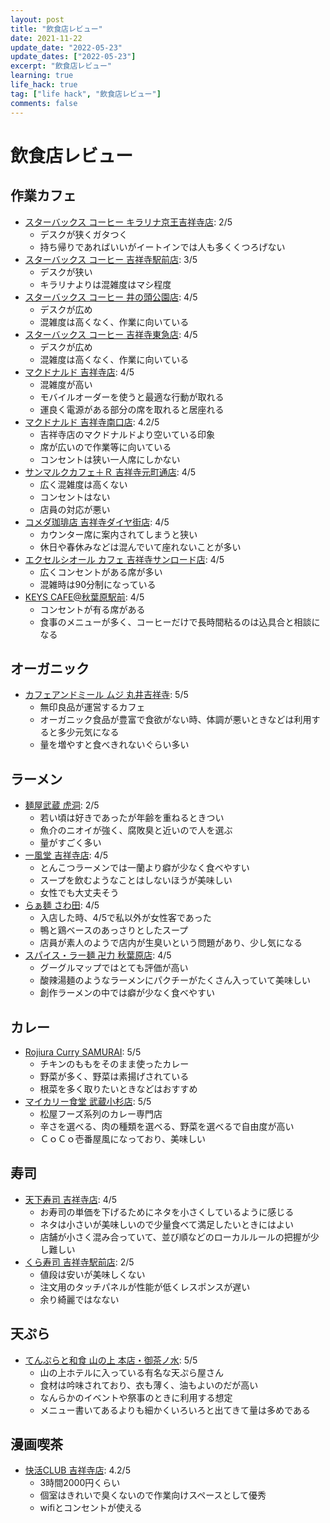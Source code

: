 ```yaml
---
layout: post
title: "飲食店レビュー"
date: 2021-11-22
update_date: "2022-05-23"
update_dates: ["2022-05-23"]
excerpt: "飲食店レビュー"
learning: true
life_hack: true
tag: ["life hack", "飲食店レビュー"]
comments: false
---
```


# 飲食店レビュー

## 作業カフェ
 - [スターバックス コーヒー キラリナ京王吉祥寺店](https://goo.gl/maps/qbLsiM7TNNhMWkb99): 2/5
   - デスクが狭くガタつく
   - 持ち帰りであればいいがイートインでは人も多くくつろげない
 - [スターバックス コーヒー 吉祥寺駅前店](https://goo.gl/maps/EYNHHiSsMDVaN8HR8): 3/5
   - デスクが狭い
   - キラリナよりは混雑度はマシ程度
 - [スターバックス コーヒー 井の頭公園店](https://goo.gl/maps/VVRFaDj18LZBGgSi7): 4/5
   - デスクが広め
   - 混雑度は高くなく、作業に向いている
 - [スターバックス コーヒー 吉祥寺東急店](https://goo.gl/maps/WjiXVc4gBuRxwUHR9): 4/5
   - デスクが広め
   - 混雑度は高くなく、作業に向いている
 - [マクドナルド 吉祥寺店](https://goo.gl/maps/9FYr5mb4VFy5xV8J9): 4/5
   - 混雑度が高い
   - モバイルオーダーを使うと最適な行動が取れる
   - 運良く電源がある部分の席を取れると居座れる
 - [マクドナルド 吉祥寺南口店](https://goo.gl/maps/LwzVnP7f3twHyCzd8): 4.2/5
   - 吉祥寺店のマクドナルドより空いている印象
   - 席が広いので作業等に向いている
   - コンセントは狭い一人席にしかない
 - [サンマルクカフェ＋Ｒ 吉祥寺元町通店](https://goo.gl/maps/d9H4DQDv4ZmPz5Mh7): 4/5
   - 広く混雑度は高くない
   - コンセントはない
   - 店員の対応が悪い
 - [コメダ珈琲店 吉祥寺ダイヤ街店](https://goo.gl/maps/aAVDtqXtJ4UPLB97A): 4/5
   - カウンター席に案内されてしまうと狭い
   - 休日や春休みなどは混んでいて座れないことが多い
 - [エクセルシオール カフェ 吉祥寺サンロード店](https://goo.gl/maps/vdivkti6SqRW5ihq7): 4/5
   - 広くコンセントがある席が多い
   - 混雑時は90分制になっている
 - [KEYS CAFE@秋葉原駅前](https://g.page/keyscafe-akiba?share): 4/5
   - コンセントが有る席がある
   - 食事のメニューが多く、コーヒーだけで長時間粘るのは込具合と相談になる

## オーガニック
 - [カフェアンドミール ムジ 丸井吉祥寺](https://goo.gl/maps/wyYFMe1jkZtumddE7): 5/5
   - 無印良品が運営するカフェ
   - オーガニック食品が豊富で食欲がない時、体調が悪いときなどは利用すると多少元気になる
   - 量を増やすと食べきれないぐらい多い

## ラーメン
 - [麺屋武蔵 虎洞](https://g.page/634_kodou?share): 2/5
   - 若い頃は好きであったが年齢を重ねるときつい
   - 魚介のニオイが強く、腐敗臭と近いので人を選ぶ
   - 量がすごく多い
 - [一風堂 吉祥寺店](https://goo.gl/maps/C7T7UfDEo2utyXYi9): 4/5
   - とんこつラーメンでは一蘭より癖が少なく食べやすい
   - スープを飲むようなことはしないほうが美味しい
   - 女性でも大丈夫そう
 - [らぁ麺 さわ田](https://tabelog.com/tokyo/A1320/A132001/13256845/): 4/5
   - 入店した時、4/5で私以外が女性客であった
   - 鴨と鶏ベースのあっさりとしたスープ
   - 店員が素人のようで店内が生臭いという問題があり、少し気になる
 - [スパイス・ラー麺 卍力 秋葉原店](https://g.page/SpicedRamenAkihabara?share): 4/5
   - グーグルマップではとても評価が高い
   - 酸辣湯麺のようなラーメンにパクチーがたくさん入っていて美味しい
   - 創作ラーメンの中では癖が少なく食べやすい

## カレー
 - [Rojiura Curry SAMURAI](https://goo.gl/maps/D8dNUtP6d8pufYb97): 5/5
   - チキンのももをそのまま使ったカレー
   - 野菜が多く、野菜は素揚げされている
   - 根菜を多く取りたいときなどはおすすめ
 - [マイカリー食堂 武蔵小杉店](https://goo.gl/maps/SVaz4Tuc5epQTJq76): 5/5
   - 松屋フーズ系列のカレー専門店
   - 辛さを選べる、肉の種類を選べる、野菜を選べるで自由度が高い
   - ＣｏＣｏ壱番屋風になっており、美味しい

## 寿司
 - [天下寿司 吉祥寺店](https://goo.gl/maps/97kgfke4eayE7gVj7): 4/5
   - お寿司の単価を下げるためにネタを小さくしているように感じる
   - ネタは小さいが美味しいので少量食べて満足したいときにはよい
   - 店舗が小さく混み合っていて、並び順などのローカルルールの把握が少し難しい
 - [くら寿司 吉祥寺駅前店](https://goo.gl/maps/EFGP1QA6qE5Rvabg7): 2/5
   - 値段は安いが美味しくない
   - 注文用のタッチパネルが性能が低くレスポンスが遅い
   - 余り綺麗ではなない

## 天ぷら
 - [てんぷらと和食 山の上 本店・御茶ノ水](https://goo.gl/maps/u5QrZtw6KhLD7EDw5): 5/5
   - 山の上ホテルに入っている有名な天ぷら屋さん
   - 食材は吟味されており、衣も薄く、油もよいのだが高い
   - なんらかのイベントや祭事のときに利用する想定
   - メニュー書いてあるよりも細かくいろいろと出てきて量は多めである

## 漫画喫茶
 - [快活CLUB 吉祥寺店](https://goo.gl/maps/xFaAeHm23gdoifks5): 4.2/5
   - 3時間2000円くらい
   - 個室はきれいで臭くないので作業向けスペースとして優秀
   - wifiとコンセントが使える
